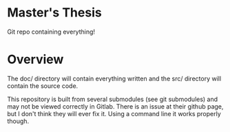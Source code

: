 # Master's Thesis
Git repo containing everything! 

# Overview
The doc/ directory will contain everything written and the src/ directory will
contain the source code. 

This repository is built from several submodules (see git submodules) and may
not be viewed correctly in Gitlab. There is an issue at their github page, but I
don't think they will ever fix it. Using a command line it works properly
though. 
